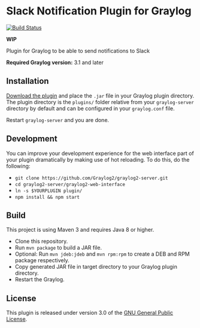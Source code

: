 # Slack Notification Plugin for Graylog

[![Build Status](https://travis-ci.com/sportalliance/graylog-plugin-slack-notification.svg?branch=master)](https://travis-ci.com/sportalliance/graylog-plugin-slack-notification)

**WIP**

Plugin for Graylog to be able to send notifications to Slack

**Required Graylog version:** 3.1 and later

Installation
------------

[Download the plugin](https://github.com/sportalliance/graylog-plugin-slack-notification/releases)
and place the `.jar` file in your Graylog plugin directory. The plugin directory
is the `plugins/` folder relative from your `graylog-server` directory by default
and can be configured in your `graylog.conf` file.

Restart `graylog-server` and you are done.

Development
-----------

You can improve your development experience for the web interface part of your plugin
dramatically by making use of hot reloading. To do this, do the following:

* `git clone https://github.com/Graylog2/graylog2-server.git`
* `cd graylog2-server/graylog2-web-interface`
* `ln -s $YOURPLUGIN plugin/`
* `npm install && npm start`


Build
-----

This project is using Maven 3 and requires Java 8 or higher.

* Clone this repository.
* Run `mvn package` to build a JAR file.
* Optional: Run `mvn jdeb:jdeb` and `mvn rpm:rpm` to create a DEB and RPM package respectively.
* Copy generated JAR file in target directory to your Graylog plugin directory.
* Restart the Graylog.

License
-------

This plugin is released under version 3.0 of the [GNU General Public License](https://www.gnu.org/licenses/gpl-3.0.txt).
